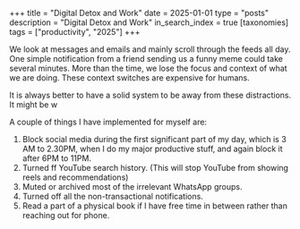 +++
title = "Digital Detox and Work"
date = 2025-01-01
type = "posts"
description = "Digital Detox and Work"
in_search_index = true
[taxonomies]
tags = ["productivity", "2025"]
+++

We look at messages and emails and mainly scroll through the feeds all day. One simple notification from a friend sending us a funny meme could take several minutes. More than the time, we lose the focus and context of what we are doing. These context switches are expensive for humans.

It is always better to have a solid system to be away from these distractions. It might be w

A couple of things I have implemented for myself are:

1. Block social media during the first significant part of my day, which is 3 AM to 2.30PM, when I do my major productive stuff, and again block it after 6PM to 11PM.
2. Turned ff YouTube search history. (This will stop YouTube from showing reels and recommendations)
3. Muted or archived most of the irrelevant WhatsApp groups.
4. Turned off all the non-transactional notifications.
5. Read a part of a physical book if I have free time in between rather than reaching out for phone.
